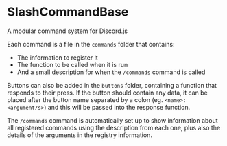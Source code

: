 # SlashCommandBase

A modular command system for Discord.js

Each command is a file in the `commands` folder that contains:
* The information to register it
* The function to be called when it is run
* And a small description for when the `/commands` command is called

Buttons can also be added in the `buttons` folder, containing a function that responds to their press. If the button should contain any data, it can be placed after the button name separated by a colon (eg. `<name>:<argument/s>`) and this will be passed into the response function.

The `/commands` command is automatically set up to show information about all registered commands using the description from each one, plus also the details of the arguments in the registry information.
